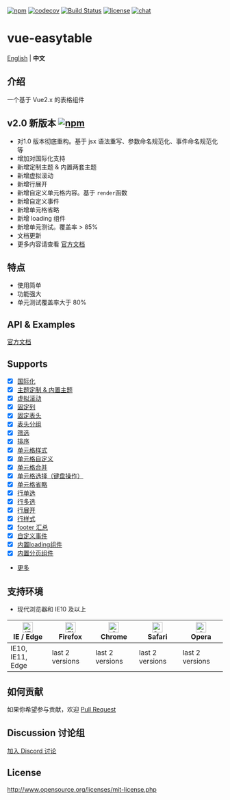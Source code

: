 [![npm](https://img.shields.io/npm/v/vue-easytable.svg)](https://www.npmjs.com/package/vue-easytable)
[![codecov](https://codecov.io/gh/huangshuwei/vue-easytable/branch/master/graph/badge.svg)](https://codecov.io/gh/huangshuwei/vue-easytable)
[![Build Status](https://travis-ci.com/huangshuwei/vue-easytable.svg?branch=master)](https://travis-ci.com/huangshuwei/vue-easytable)
[![license](https://img.shields.io/npm/l/vue-easytable.svg?maxAge=2592000)](http://www.opensource.org/licenses/mit-license.php)
[![chat](https://img.shields.io/badge/chat-on%20discord-7289da.svg)](https://discord.gg/gBm3k6r)



# vue-easytable

[English](./README.md) | **中文**

## 介绍

一个基于 Vue2.x 的表格组件

## v2.0 新版本  [![npm](https://img.shields.io/npm/v/vue-easytable.svg)](https://www.npmjs.com/package/vue-easytable)

- 对1.0 版本彻底重构。基于 jsx 语法重写、参数命名规范化、事件命名规范化等
- 增加对国际化支持
- 新增定制主题 & 内置两套主题
- 新增虚拟滚动
- 新增行展开
- 新增自定义单元格内容。基于 `render`函数
- 新增自定义事件
- 新增单元格省略
- 新增 loading 组件
- 新增单元测试。覆盖率 > 85%
- 文档更新
- 更多内容请查看 [官方文档](http://doc.huangsw.com/vue-easytable/#/zh/doc/intro)

## 特点

- 使用简单
- 功能强大
- 单元测试覆盖率大于 80%

## API & Examples

[官方文档](http://doc.huangsw.com/vue-easytable)

## Supports

- [x] [国际化](http://doc.huangsw.com/vue-easytable/#/zh/doc/locale)
- [x] [主题定制 & 内置主题](http://doc.huangsw.com/vue-easytable/#/zh/doc/theme)
- [x] [虚拟滚动](http://doc.huangsw.com/vue-easytable/#/zh/doc/table/virtual-scroll)
- [x] [固定列](http://doc.huangsw.com/vue-easytable/#/zh/doc/table/column-fixed)
- [x] [固定表头](http://doc.huangsw.com/vue-easytable/#/zh/doc/table/header-fixed)
- [x] [表头分组](http://doc.huangsw.com/vue-easytable/#/zh/doc/table/header-grouping)
- [x] [筛选](http://doc.huangsw.com/vue-easytable/#/zh/doc/table/header-filter)
- [x] [排序](http://doc.huangsw.com/vue-easytable/#/zh/doc/table/header-sort)
- [x] [单元格样式](http://doc.huangsw.com/vue-easytable/#/zh/doc/table/cell-style)
- [x] [单元格自定义](http://doc.huangsw.com/vue-easytable/#/zh/doc/table/cell-custom)
- [x] [单元格合并](http://doc.huangsw.com/vue-easytable/#/zh/doc/table/cell-span)
- [x] [单元格选择（键盘操作）](http://doc.huangsw.com/vue-easytable/#/zh/doc/table/cell-selection)
- [x] [单元格省略](http://doc.huangsw.com/vue-easytable/#/zh/doc/table/cell-ellipsis)
- [x] [行单选](http://doc.huangsw.com/vue-easytable/#/zh/doc/table/row-radio)
- [x] [行多选](http://doc.huangsw.com/vue-easytable/#/zh/doc/table/row-checkbox)
- [x] [行展开](http://doc.huangsw.com/vue-easytable/#/zh/doc/table/row-expand)
- [x] [行样式](http://doc.huangsw.com/vue-easytable/#/zh/doc/table/row-style)
- [x] [footer 汇总](http://doc.huangsw.com/vue-easytable/#/zh/doc/table/footer-summary)
- [x] [自定义事件](http://doc.huangsw.com/vue-easytable/#/zh/doc/table/event-custom)
- [x] [内置loading组件](http://doc.huangsw.com/vue-easytable/#/zh/doc/base/loading)
- [x] [内置分页组件](http://doc.huangsw.com/vue-easytable/#/zh/doc/base/pagination)
- [更多](http://doc.huangsw.com/vue-easytable)

## 支持环境

- 现代浏览器和 IE10 及以上

| [<img src="https://raw.githubusercontent.com/alrra/browser-logos/master/src/edge/edge_48x48.png" alt="IE / Edge" width="24px" height="24px" />](http://godban.github.io/browsers-support-badges/)</br>IE / Edge | [<img src="https://raw.githubusercontent.com/alrra/browser-logos/master/src/firefox/firefox_48x48.png" alt="Firefox" width="24px" height="24px" />](http://godban.github.io/browsers-support-badges/)</br>Firefox | [<img src="https://raw.githubusercontent.com/alrra/browser-logos/master/src/chrome/chrome_48x48.png" alt="Chrome" width="24px" height="24px" />](http://godban.github.io/browsers-support-badges/)</br>Chrome | [<img src="https://raw.githubusercontent.com/alrra/browser-logos/master/src/safari/safari_48x48.png" alt="Safari" width="24px" height="24px" />](http://godban.github.io/browsers-support-badges/)</br>Safari | [<img src="https://raw.githubusercontent.com/alrra/browser-logos/master/src/opera/opera_48x48.png" alt="Opera" width="24px" height="24px" />](http://godban.github.io/browsers-support-badges/)</br>Opera |
| --------------------------------------------------------------------------------------------------------------------------------------------------------------------------------------------------------------- | ----------------------------------------------------------------------------------------------------------------------------------------------------------------------------------------------------------------- | ------------------------------------------------------------------------------------------------------------------------------------------------------------------------------------------------------------- | ------------------------------------------------------------------------------------------------------------------------------------------------------------------------------------------------------------- | --------------------------------------------------------------------------------------------------------------------------------------------------------------------------------------------------------- |
| IE10, IE11, Edge                                                                                                                                                                                                | last 2 versions                                                                                                                                                                                                   | last 2 versions                                                                                                                                                                                               | last 2 versions                                                                                                                                                                                               | last 2 versions                                                                                                                                                                                           |

## 如何贡献

如果你希望参与贡献，欢迎 [Pull Request](https://github.com/huangshuwei/vue-easytable/pulls)

## Discussion 讨论组

[加入 Discord 讨论](https://discord.gg/gBm3k6r)

## License

http://www.opensource.org/licenses/mit-license.php
